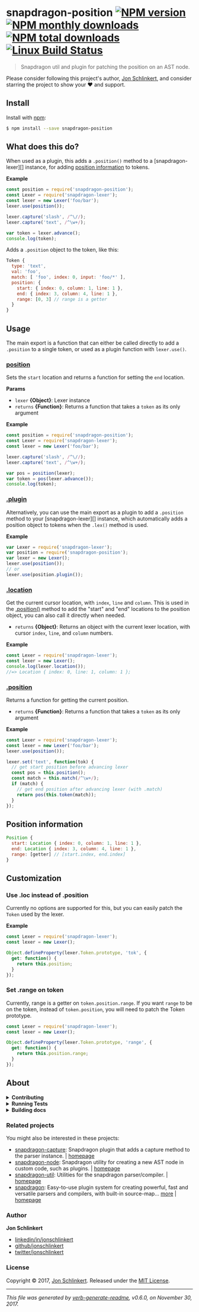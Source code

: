 # snapdragon-position [![NPM version](https://img.shields.io/npm/v/snapdragon-position.svg?style=flat)](https://www.npmjs.com/package/snapdragon-position) [![NPM monthly downloads](https://img.shields.io/npm/dm/snapdragon-position.svg?style=flat)](https://npmjs.org/package/snapdragon-position) [![NPM total downloads](https://img.shields.io/npm/dt/snapdragon-position.svg?style=flat)](https://npmjs.org/package/snapdragon-position) [![Linux Build Status](https://img.shields.io/travis/here-be-snapdragons/snapdragon-position.svg?style=flat&label=Travis)](https://travis-ci.org/here-be-snapdragons/snapdragon-position)

> Snapdragon util and plugin for patching the position on an AST node.

Please consider following this project's author, [Jon Schlinkert](https://github.com/jonschlinkert), and consider starring the project to show your :heart: and support.

## Install

Install with [npm](https://www.npmjs.com/):

```sh
$ npm install --save snapdragon-position
```

## What does this do?

When used as a plugin, this adds a `.position()` method to a [snapdragon-lexer][] instance, for adding [position information](#position-information) to tokens.

**Example**

```js
const position = require('snapdragon-position');
const Lexer = require('snapdragon-lexer');
const lexer = new Lexer('foo/bar');
lexer.use(position());

lexer.capture('slash', /^\//);
lexer.capture('text', /^\w+/);

var token = lexer.advance();
console.log(token);
```

Adds a `.position` object to the token, like this:

```js
Token {
  type: 'text',
  val: 'foo',
  match: [ 'foo', index: 0, input: 'foo/*' ],
  position: {
    start: { index: 0, column: 1, line: 1 },
    end: { index: 3, column: 4, line: 1 },
    range: [0, 3] // range is a getter
  } 
}
```

## Usage

The main export is a function that can either be called directly to add a `.position` to a single token, or used as a plugin function with `lexer.use()`.

### [position](index.js#L52)

Sets the `start` location and returns a function for setting the `end` location.

**Params**

* `lexer` **{Object}**: Lexer instance
* `returns` **{Function}**: Returns a function that takes a `token` as its only argument

**Example**

```js
const position = require('snapdragon-position');
const Lexer = require('snapdragon-lexer');
const lexer = new Lexer('foo/bar');

lexer.capture('slash', /^\//);
lexer.capture('text', /^\w+/);

var pos = position(lexer);
var token = pos(lexer.advance());
console.log(token);
```

### [.plugin](index.js#L79)

Alternatively, you can use the main export as a plugin to add a `.position` method to your [snapdragon-lexer][] instance, which automatically adds a position object to tokens when the `.lex()` method is used.

**Example**

```js
var Lexer = require('snapdragon-lexer');
var position = require('snapdragon-position');
var lexer = new Lexer();
lexer.use(position());
// or
lexer.use(position.plugin());
```

### [.location](index.js#L102)

Get the current cursor location, with `index`, `line` and `column`. This is used in the [.position()](#position) method to add the "start" and "end" locations to the position object, you can also call it directly when needed.

* `returns` **{Object}**: Returns an object with the current lexer location, with cursor `index`, `line`, and `column` numbers.

**Example**

```js
const Lexer = require('snapdragon-lexer');
const lexer = new Lexer();
console.log(lexer.location());
//=> Location { index: 0, line: 1, column: 1 };
```

### [.position](index.js#L126)

Returns a function for getting the current position.

* `returns` **{Function}**: Returns a function that takes a `token` as its only argument

**Example**

```js
const Lexer = require('snapdragon-lexer');
const lexer = new Lexer('foo/bar');
lexer.use(position());

lexer.set('text', function(tok) {
  // get start position before advancing lexer
  const pos = this.position();
  const match = this.match(/^\w+/);
  if (match) {
    // get end position after advancing lexer (with .match)
    return pos(this.token(match));
  }
});
```

## Position information

```js
Position {
  start: Location { index: 0, column: 1, line: 1 },
  end: Location { index: 3, column: 4, line: 1 },
  range: [getter] // [start.index, end.index]
} 
```

## Customization

### Use .loc instead of .position

Currently no options are supported for this, but you can easily patch the `Token` used by the lexer.

**Example**

```js
const Lexer = require('snapdragon-lexer');
const lexer = new Lexer();

Object.defineProperty(lexer.Token.prototype, 'tok', {
  get: function() {
    return this.position;
  }
});
```

### Set .range on token

Currently, range is a getter on `token.position.range`. If you want `range` to be on the token, instead of `token.position`, you will need to patch the Token prototype.

```js
const Lexer = require('snapdragon-lexer');
const lexer = new Lexer();

Object.defineProperty(lexer.Token.prototype, 'range', {
  get: function() {
    return this.position.range;
  }
});
```

## About

<details>
<summary><strong>Contributing</strong></summary>

Pull requests and stars are always welcome. For bugs and feature requests, [please create an issue](../../issues/new).

Please read the [contributing guide](.github/contributing.md) for advice on opening issues, pull requests, and coding standards.

</details>

<details>
<summary><strong>Running Tests</strong></summary>

Running and reviewing unit tests is a great way to get familiarized with a library and its API. You can install dependencies and run tests with the following command:

```sh
$ npm install && npm test
```

</details>

<details>
<summary><strong>Building docs</strong></summary>

_(This project's readme.md is generated by [verb](https://github.com/verbose/verb-generate-readme), please don't edit the readme directly. Any changes to the readme must be made in the [.verb.md](.verb.md) readme template.)_

To generate the readme, run the following command:

```sh
$ npm install -g verbose/verb#dev verb-generate-readme && verb
```

</details>

### Related projects

You might also be interested in these projects:

* [snapdragon-capture](https://www.npmjs.com/package/snapdragon-capture): Snapdragon plugin that adds a capture method to the parser instance. | [homepage](https://github.com/jonschlinkert/snapdragon-capture "Snapdragon plugin that adds a capture method to the parser instance.")
* [snapdragon-node](https://www.npmjs.com/package/snapdragon-node): Snapdragon utility for creating a new AST node in custom code, such as plugins. | [homepage](https://github.com/jonschlinkert/snapdragon-node "Snapdragon utility for creating a new AST node in custom code, such as plugins.")
* [snapdragon-util](https://www.npmjs.com/package/snapdragon-util): Utilities for the snapdragon parser/compiler. | [homepage](https://github.com/jonschlinkert/snapdragon-util "Utilities for the snapdragon parser/compiler.")
* [snapdragon](https://www.npmjs.com/package/snapdragon): Easy-to-use plugin system for creating powerful, fast and versatile parsers and compilers, with built-in source-map… [more](https://github.com/jonschlinkert/snapdragon) | [homepage](https://github.com/jonschlinkert/snapdragon "Easy-to-use plugin system for creating powerful, fast and versatile parsers and compilers, with built-in source-map support.")

### Author

**Jon Schlinkert**

* [linkedin/in/jonschlinkert](https://linkedin.com/in/jonschlinkert)
* [github/jonschlinkert](https://github.com/jonschlinkert)
* [twitter/jonschlinkert](https://twitter.com/jonschlinkert)

### License

Copyright © 2017, [Jon Schlinkert](https://github.com/jonschlinkert).
Released under the [MIT License](LICENSE).

***

_This file was generated by [verb-generate-readme](https://github.com/verbose/verb-generate-readme), v0.6.0, on November 30, 2017._
